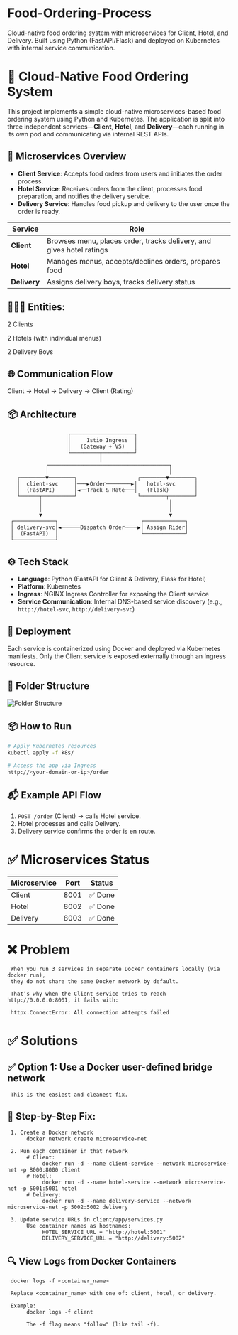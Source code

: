 # Food-Ordering-Process
Cloud-native food ordering system with microservices for Client, Hotel, and Delivery. Built using Python (FastAPI/Flask) and deployed on Kubernetes with internal service communication.


# 🍔 Cloud-Native Food Ordering System

This project implements a simple cloud-native microservices-based food ordering system using Python and Kubernetes. The application is split into three independent services—**Client**, **Hotel**, and **Delivery**—each running in its own pod and communicating via internal REST APIs.

## 🧱 Microservices Overview

* **Client Service**: Accepts food orders from users and initiates the order process.
* **Hotel Service**: Receives orders from the client, processes food preparation, and notifies the delivery service.
* **Delivery Service**: Handles food pickup and delivery to the user once the order is ready.

| Service      | Role                                                                 |
| ------------ | -------------------------------------------------------------------- |
| **Client**   | Browses menu, places order, tracks delivery, and gives hotel ratings |
| **Hotel**    | Manages menus, accepts/declines orders, prepares food                |
| **Delivery** | Assigns delivery boys, tracks delivery status                        |

## 🧑‍🤝‍🧑 Entities:
2 Clients

2 Hotels (with individual menus)

2 Delivery Boys

## 🌐 Communication Flow
Client -> Hotel -> Delivery -> Client (Rating)

## 📦 Architecture
                       ┌────────────────────┐
                       │     Istio Ingress  │
                       │   (Gateway + VS)   │
                       └─────────┬──────────┘
                                 │
                ┌──────────────────────────────────────┐
                │                                      │
       ┌────────▼────────┐                   ┌────────▼────────┐
       │  client-svc     │───►Order────────►│   hotel-svc      │
       │  (FastAPI)      │◄──Track & Rate───│   (Flask)        │
       └──────┬──────────┘                   └────────┬────────┘
              │                                        │
              │                                        │
              ▼                                        ▼
     ┌─────────────┐                          ┌─────────────┐
     │ delivery-svc│◄──────Dispatch Order────▶│ Assign Rider│
     │  (FastAPI)  │                          └─────────────┘
     └─────────────┘
 




## ⚙️ Tech Stack

* **Language**: Python (FastAPI for Client & Delivery, Flask for Hotel)
* **Platform**: Kubernetes
* **Ingress**: NGINX Ingress Controller for exposing the Client service
* **Service Communication**: Internal DNS-based service discovery (e.g., `http://hotel-svc`, `http://delivery-svc`)

## 🚀 Deployment

Each service is containerized using Docker and deployed via Kubernetes manifests. Only the Client service is exposed externally through an Ingress resource.

## 📂 Folder Structure

![Folder Structure](Readme-images/FolderStructure.png)

## 📦 How to Run

```bash
# Apply Kubernetes resources
kubectl apply -f k8s/

# Access the app via Ingress
http://<your-domain-or-ip>/order
```

## 📬 Example API Flow

1. `POST /order` (Client) → calls Hotel service.
2. Hotel processes and calls Delivery.
3. Delivery service confirms the order is en route.


# ✅ Microservices Status

| Microservice | Port | Status |
| ------------ | ---- | ------ |
| Client       | 8001 | ✅ Done |
| Hotel        | 8002 | ✅ Done |
| Delivery     | 8003 | ✅ Done |


# ❌ Problem
     When you run 3 services in separate Docker containers locally (via docker run), 
     they do not share the same Docker network by default.

     That’s why when the Client service tries to reach  http://0.0.0.0:8001, it fails with:

     httpx.ConnectError: All connection attempts failed


# ✅ Solutions
## ✅ Option 1: Use a Docker user-defined bridge network

     This is the easiest and cleanest fix.

## 🔧 Step-by-Step Fix:
     1. Create a Docker network
          docker network create microservice-net

     2. Run each container in that network
          # Client:
               docker run -d --name client-service --network microservice-net -p 8000:8000 client
          # Hotel:
               docker run -d --name hotel-service --network microservice-net -p 5001:5001 hotel
          # Delivery:
               docker run -d --name delivery-service --network microservice-net -p 5002:5002 delivery

     3. Update service URLs in client/app/services.py
          Use container names as hostnames:
               HOTEL_SERVICE_URL = "http://hotel:5001"
               DELIVERY_SERVICE_URL = "http://delivery:5002"


## 🔍 View Logs from Docker Containers
     docker logs -f <container_name>

     Replace <container_name> with one of: client, hotel, or delivery.

     Example:
          docker logs -f client

          The -f flag means "follow" (like tail -f).
